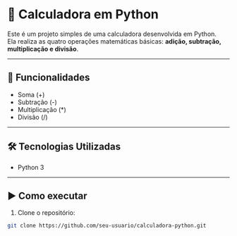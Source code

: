 # 🧮 Calculadora em Python

Este é um projeto simples de uma calculadora desenvolvida em Python.  
Ela realiza as quatro operações matemáticas básicas: **adição, subtração, multiplicação e divisão**.

---

## 🚀 Funcionalidades

- Soma (+)
- Subtração (-)
- Multiplicação (*)
- Divisão (/)

---

## 🛠️ Tecnologias Utilizadas

- Python 3

---

## ▶️ Como executar

1. Clone o repositório:
```bash
git clone https://github.com/seu-usuario/calculadora-python.git
